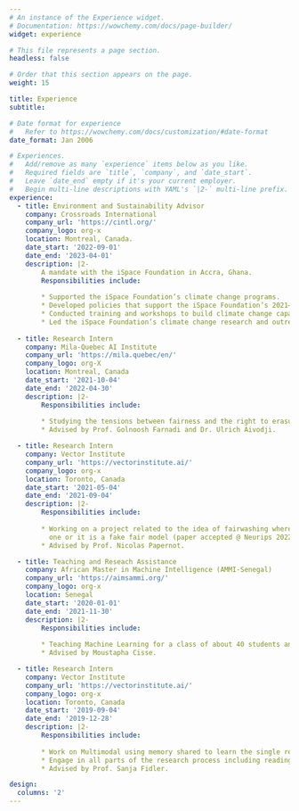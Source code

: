 ```yaml
---
# An instance of the Experience widget.
# Documentation: https://wowchemy.com/docs/page-builder/
widget: experience

# This file represents a page section.
headless: false

# Order that this section appears on the page.
weight: 15

title: Experience
subtitle:

# Date format for experience
#   Refer to https://wowchemy.com/docs/customization/#date-format
date_format: Jan 2006

# Experiences.
#   Add/remove as many `experience` items below as you like.
#   Required fields are `title`, `company`, and `date_start`.
#   Leave `date_end` empty if it's your current employer.
#   Begin multi-line descriptions with YAML's `|2-` multi-line prefix.
experience:
  - title: Environment and Sustainability Advisor
    company: Crossroads International
    company_url: 'https://cintl.org/'
    company_logo: org-x
    location: Montreal, Canada.
    date_start: '2022-09-01'
    date_end: '2023-04-01'
    description: |2-
        A mandate with the iSpace Foundation in Accra, Ghana.
        Responsibilities include:
        
        * Supported the iSpace Foundation’s climate change programs.
        * Developed policies that support the iSpace Foundation’s 2021–2025 climate action agenda.
        * Conducted training and workshops to build climate change capacity for communities in Ghana.
        * Led the iSpace Foundation’s climate change research and outreach activities
        
  - title: Research Intern
    company: Mila-Quebec AI Institute
    company_url: 'https://mila.quebec/en/'
    company_logo: org-X
    location: Montreal, Canada
    date_start: '2021-10-04'
    date_end: '2022-04-30'
    description: |2-
        Responsibilities include:
        
        * Studying the tensions between fairness and the right to erasure in the context of machine learning (i.e machine unlearning).
        * Advised by Prof. Golnoosh Farnadi and Dr. Ulrich Aivodji.

  - title: Research Intern
    company: Vector Institute
    company_url: 'https://vectorinstitute.ai/'
    company_logo: org-x
    location: Toronto, Canada
    date_start: '2021-05-04'
    date_end: '2021-09-04'
    description: |2-
        Responsibilities include:
        
        * Working on a project related to the idea of fairwashing where we try to detect if the interpretable model provided by the company is the exact
          one or it is a fake fair model (paper accepted @ Neurips 2022).
        * Advised by Prof. Nicolas Papernot.

  - title: Teaching and Reseach Assistance 
    company: African Master in Machine Intelligence (AMMI-Senegal)
    company_url: 'https://aimsammi.org/'
    company_logo: org-x
    location: Senegal
    date_start: '2020-01-01'
    date_end: '2021-11-30'
    description: |2-
        Responsibilities include:
        
        * Teaching Machine Learning for a class of about 40 students and engaged in different groups of research in a variety of Machine Learning topics.
        * Advised by Moustapha Cisse.

  - title: Research Intern
    company: Vector Institute
    company_url: 'https://vectorinstitute.ai/'
    company_logo: org-x
    location: Toronto, Canada
    date_start: '2019-09-04'
    date_end: '2019-12-28'
    description: |2-
        Responsibilities include:
        
        * Work on Multimodal using memory shared to learn the single representation for the objects.
        * Engage in all parts of the research process including reading relevant literature, running experiments and writing results.
        * Advised by Prof. Sanja Fidler.

design:
  columns: '2'
---
```

